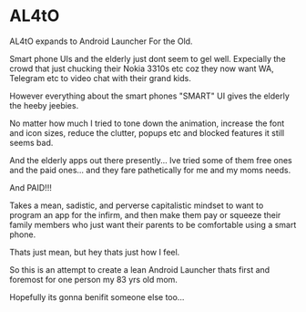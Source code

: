 # AL4tO 
AL4tO expands to Android Launcher For the Old.

Smart phone UIs and the elderly just dont seem to gel well. Expecially the crowd that just chucking their Nokia 3310s etc coz they now want WA, Telegram etc to video chat with their grand kids.

However everything about the smart phones "SMART" UI gives the elderly the heeby jeebies.

No matter how much I tried to tone down the animation, increase the font and icon sizes, reduce the clutter, popups etc and blocked features it still seems bad.

And the elderly apps out there presently... Ive tried some of them free ones and the paid ones... and they fare pathetically for me and my moms needs.

And PAID!!! 

Takes a mean, sadistic, and perverse capitalistic mindset to want to program an app for the infirm, and then make them pay or squeeze their family members who just want their parents to be comfortable using a smart phone.

Thats just mean, but hey thats just how I feel.

So this is an attempt to create a lean Android Launcher thats first and foremost for one person my 83 yrs old mom.

Hopefully its gonna benifit someone else too...
